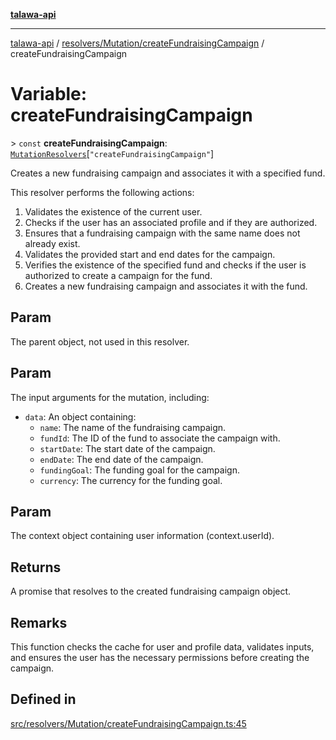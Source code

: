 [**talawa-api**](../../../../README.md)

***

[talawa-api](../../../../modules.md) / [resolvers/Mutation/createFundraisingCampaign](../README.md) / createFundraisingCampaign

# Variable: createFundraisingCampaign

\> `const` **createFundraisingCampaign**: [`MutationResolvers`](../../../../types/generatedGraphQLTypes/type-aliases/MutationResolvers.md)\[`"createFundraisingCampaign"`\]

Creates a new fundraising campaign and associates it with a specified fund.

This resolver performs the following actions:

1. Validates the existence of the current user.
2. Checks if the user has an associated profile and if they are authorized.
3. Ensures that a fundraising campaign with the same name does not already exist.
4. Validates the provided start and end dates for the campaign.
5. Verifies the existence of the specified fund and checks if the user is authorized to create a campaign for the fund.
6. Creates a new fundraising campaign and associates it with the fund.

## Param

The parent object, not used in this resolver.

## Param

The input arguments for the mutation, including:
  - `data`: An object containing:
    - `name`: The name of the fundraising campaign.
    - `fundId`: The ID of the fund to associate the campaign with.
    - `startDate`: The start date of the campaign.
    - `endDate`: The end date of the campaign.
    - `fundingGoal`: The funding goal for the campaign.
    - `currency`: The currency for the funding goal.

## Param

The context object containing user information (context.userId).

## Returns

A promise that resolves to the created fundraising campaign object.

## Remarks

This function checks the cache for user and profile data, validates inputs, and ensures the user has the necessary permissions before creating the campaign.

## Defined in

[src/resolvers/Mutation/createFundraisingCampaign.ts:45](https://github.com/PalisadoesFoundation/talawa-api/blob/6bd0fecc1032af2aa70d925c85724d9fec2350f9/src/resolvers/Mutation/createFundraisingCampaign.ts#L45)
